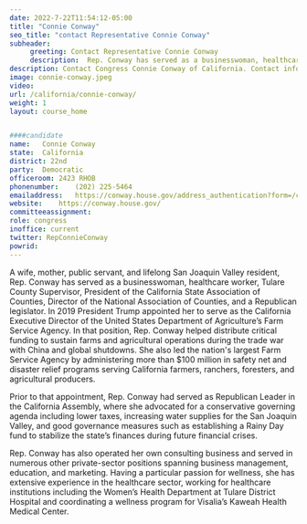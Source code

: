```yaml
---
date: 2022-7-22T11:54:12-05:00
title: "Connie Conway"
seo_title: "contact Representative Connie Conway"
subheader:
     greeting: Contact Representative Connie Conway 
     description:  Rep. Conway has served as a businesswoman, healthcare worker, Tulare County Supervisor, President of the California State Association of Counties, Director of the National Association of Counties, and a Republican legislator.
description: Contact Congress Connie Conway of California. Contact information for Connie Conway includes email address, phone number, and mailing address.
image: connie-conway.jpeg
video: 
url: /california/connie-conway/
weight: 1
layout: course_home


####candidate
name:	Connie Conway
state:	California
district: 22nd
party:	Democratic
officeroom:	2423 RHOB
phonenumber:	(202) 225-5464
emailaddress:	https://conway.house.gov/address_authentication?form=/contact
website:	https://conway.house.gov/
committeeassignment: 
role: congress
inoffice: current
twitter: RepConnieConway
powrid: 
---
```

A wife, mother, public servant, and lifelong San Joaquin Valley resident, Rep. Conway has served as a businesswoman, healthcare worker, Tulare County Supervisor, President of the California State Association of Counties, Director of the National Association of Counties, and a Republican legislator. In 2019 President Trump appointed her to serve as the California Executive Director of the United States Department of Agriculture’s Farm Service Agency. In that position, Rep. Conway helped distribute critical funding to sustain farms and agricultural operations during the trade war with China and global shutdowns. She also led the nation's largest Farm Service Agency by administering more than $100 million in safety net and disaster relief programs serving California farmers, ranchers, foresters, and agricultural producers. 

Prior to that appointment, Rep. Conway had served as Republican Leader in the California Assembly, where she advocated for a conservative governing agenda including lower taxes, increasing water supplies for the San Joaquin Valley, and good governance measures such as establishing a Rainy Day fund to stabilize the state’s finances during future financial crises.   

Rep. Conway has also operated her own consulting business and served in numerous other private-sector positions spanning business management, education, and marketing. Having a particular passion for wellness, she has extensive experience in the healthcare sector, working for healthcare institutions including the Women’s Health Department at Tulare District Hospital and coordinating a wellness program for Visalia’s Kaweah Health Medical Center.